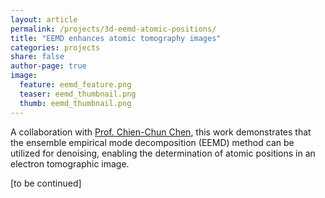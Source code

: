 ```yaml
---
layout: article
permalink: /projects/3d-eemd-atomic-positions/
title: "EEMD enhances atomic tomography images"
categories: projects
share: false
author-page: true
image:
  feature: eemd_feature.png
  teaser: eemd_thumbnail.png
  thumb: eemd_thumbnail.png
---
```


A collaboration with [Prof. Chien-Chun Chen](http://ccchen0627.wixsite.com/ccchen), this work demonstrates that the ensemble empirical mode decomposition (EEMD) method can be utilized for denoising, enabling the determination of atomic positions in an electron tomographic image.

[to be continued]
